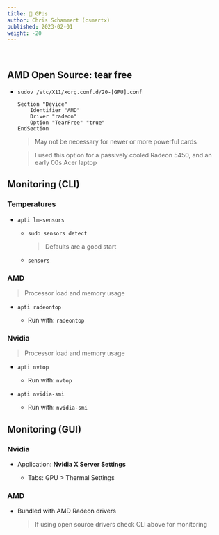 ```yaml
---
title: 👾 GPUs
author: Chris Schammert (csmertx)
published: 2023-02-01
weight: -20
---
```


<br />

## AMD Open Source: tear free

- ```sudov /etc/X11/xorg.conf.d/20-[GPU].conf```

    ```
    Section "Device"
        Identifier "AMD"
        Driver "radeon"
        Option "TearFree" "true"
    EndSection
    ```

    > May not be necessary for newer or more powerful cards

    > I used this option for a passively cooled Radeon 5450, and an early 00s Acer laptop

## Monitoring (CLI)

### Temperatures

- ```apti lm-sensors```

    - ```sudo sensors detect```

        > Defaults are a good start

    - ```sensors```

### AMD

> Processor load and memory usage

- ```apti radeontop```

    - Run with: ```radeontop```

### Nvidia

> Processor load and memory usage

- ```apti nvtop```

    - Run with: ```nvtop```

- ```apti nvidia-smi```

    - Run with: ```nvidia-smi```

## Monitoring (GUI)

### Nvidia

- Application: __Nvidia X Server Settings__

    - Tabs: GPU > Thermal Settings

### AMD

- Bundled with AMD Radeon drivers

    > If using open source drivers check CLI above for monitoring